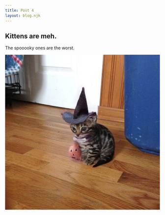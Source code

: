 ```yaml
---
title: Post 4
layout: blog.njk
---
```


## Kittens are meh.

The spooooky ones are the worst.

![spooky kitty](/images/kitty-5.jpg)